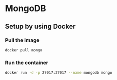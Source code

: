 # MongoDB

## Setup by using Docker

### Pull the image

```bash
docker pull mongo
```

### Run the container

```bash
docker run -d -p 27017:27017 --name mongodb mongo
```

